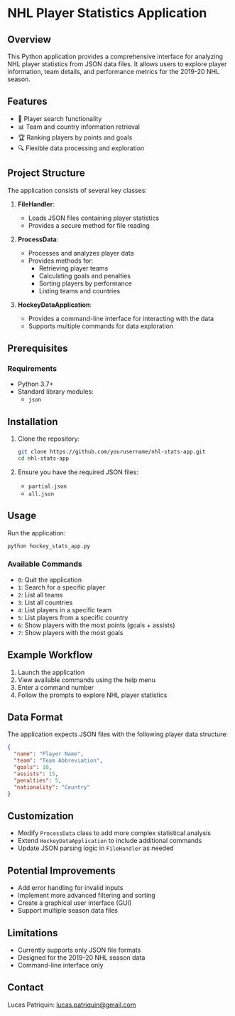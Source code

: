 # NHL Player Statistics Application

## Overview

This Python application provides a comprehensive interface for analyzing NHL player statistics from JSON data files. It allows users to explore player information, team details, and performance metrics for the 2019-20 NHL season.

## Features

- 🏒 Player search functionality
- 📊 Team and country information retrieval
- 🏆 Ranking players by points and goals
- 🔍 Flexible data processing and exploration

## Project Structure

The application consists of several key classes:

1. **FileHandler**: 
   - Loads JSON files containing player statistics
   - Provides a secure method for file reading

2. **ProcessData**: 
   - Processes and analyzes player data
   - Provides methods for:
     * Retrieving player teams
     * Calculating goals and penalties
     * Sorting players by performance
     * Listing teams and countries

3. **HockeyDataApplication**: 
   - Provides a command-line interface for interacting with the data
   - Supports multiple commands for data exploration

## Prerequisites

### Requirements
- Python 3.7+
- Standard library modules:
  - `json`

## Installation

1. Clone the repository:
   ```bash
   git clone https://github.com/yourusername/nhl-stats-app.git
   cd nhl-stats-app
   ```

2. Ensure you have the required JSON files:
   - `partial.json`
   - `all.json`

## Usage

Run the application:
```bash
python hockey_stats_app.py
```

### Available Commands
- `0`: Quit the application
- `1`: Search for a specific player
- `2`: List all teams
- `3`: List all countries
- `4`: List players in a specific team
- `5`: List players from a specific country
- `6`: Show players with the most points (goals + assists)
- `7`: Show players with the most goals

## Example Workflow

1. Launch the application
2. View available commands using the help menu
3. Enter a command number
4. Follow the prompts to explore NHL player statistics

## Data Format

The application expects JSON files with the following player data structure:
```json
{
  "name": "Player Name",
  "team": "Team Abbreviation",
  "goals": 10,
  "assists": 15,
  "penalties": 5,
  "nationality": "Country"
}
```

## Customization

- Modify `ProcessData` class to add more complex statistical analysis
- Extend `HockeyDataApplication` to include additional commands
- Update JSON parsing logic in `FileHandler` as needed

## Potential Improvements

- Add error handling for invalid inputs
- Implement more advanced filtering and sorting
- Create a graphical user interface (GUI)
- Support multiple season data files

## Limitations

- Currently supports only JSON file formats
- Designed for the 2019-20 NHL season data
- Command-line interface only

## Contact

Lucas Patriquin: lucas.patriquin@gmail.com
